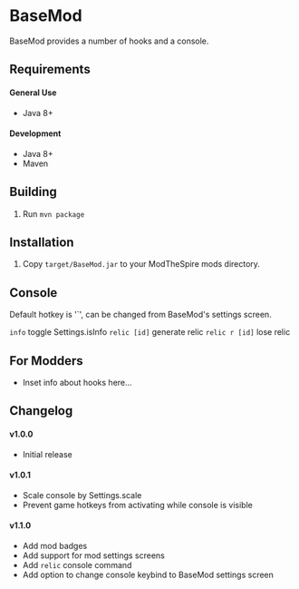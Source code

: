 # BaseMod #
BaseMod provides a number of hooks and a console.

## Requirements ##
#### General Use ####
* Java 8+

#### Development ####
* Java 8+
* Maven

## Building ##
1. Run `mvn package`

## Installation ##
1. Copy `target/BaseMod.jar` to your ModTheSpire mods directory.

## Console ##
Default hotkey is '`', can be changed from BaseMod's settings screen.

`info` toggle Settings.isInfo
`relic [id]` generate relic
`relic r [id]` lose relic

## For Modders ##
* Inset info about hooks here...

## Changelog ##
#### v1.0.0 ####
* Initial release

#### v1.0.1 ####
* Scale console by Settings.scale
* Prevent game hotkeys from activating while console is visible

#### v1.1.0 ####
* Add mod badges
* Add support for mod settings screens
* Add `relic` console command
* Add option to change console keybind to BaseMod settings screen
